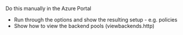 Do this manually in the Azure Portal
- Run through the options and show the resulting setup - e.g. policies
- Show how to view the backend pools (viewbackends.http)